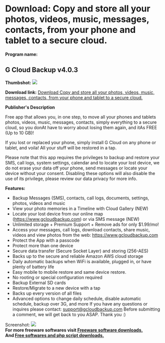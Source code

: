 # Download: Copy and store all your photos, videos, music, messages, contacts, from your phone and tablet to a secure cloud.

**Program name:**

## G Cloud Backup v4.0.3

  
**Thumbshot:** ![](http://www.freewarefiles.com/screenshot/gcloudandroid_md.jpg)   
  
**Download link:** [Download Copy and store all your photos, videos, music, messages, contacts, from your phone and tablet to a secure cloud.](http://freesoftwares.boysofts.com/G-Cloud-Backup_program_98515.html)  
  


**Publisher's Description**  
  


Free app that allows you, in one step, to move all your phones and tablets photos, videos, music, messages, contacts, simply everything to a secure cloud, so you donAt have to worry about losing them again, and itAs FREE (Up to 10 GB)! 

If you lost or replaced your phone, simply install G Cloud on any phone or tablet, and voila! All your stuff will be restored in a tap.

Please note that this app requires the privileges to backup and restore your SMS, call logs, system settings, calendar and to locate your lost device, we do not erase your data off your phone, send messages or locate your device without your consent. Disabling these options will also disable the use of its privilege, please review our data privacy for more info.

**Features:**

  * Backup Messages (SMS), contacts, call logs, documents, settings, photos, videos and music 
  * View your photo memories in a Timeline with Cloud Gallery (NEW) 
  * Locate your lost device from our online map (https://www.gcloudbackup.com) or via SMS message (NEW) 
  * Unlimited storage + Premium Support + Remove ads for only $1.99/mo! 
  * Access your messages, call logs, download contacts, share music, videos and view photos from the web: https://www.gcloudbackup.com 
  * Protect the App with a passcode 
  * Protect more than one device 
  * Secure data transfer (Secure Socket Layer) and storing (256-AES) 
  * Backs up to the secure and reliable Amazon AWS cloud storage 
  * Daily automatic backups when WiFi is available, plugged in, or have plenty of battery life 
  * Easy mobile to mobile restore and same device restore. 
  * No rooting or special configuration required 
  * Backup External SD cards 
  * Restore/Migrate to a new device with a tap 
  * Backs up every version of all files 
  * Advanced options to change daily schedule, disable automatic schedule, backup over 3G, and more 
If you have any questions or inquires please contact: support@gcloudbackup.com Before submitting a comment, we will get back to you ASAP. Thank you :) 

  
  
Screenshot: ![](http://www.freewarefiles.com/screenshot/gcloudandroid.jpg)   
**For more freeware softwares visit [Freeware software downloads.](http://freesoftwares.boysofts.com/)**   
**And [Free softwares and php script downloads.](http://www.boysofts.com/)**
